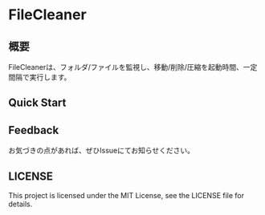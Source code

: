# FileCleaner

## 概要
FileCleanerは、フォルダ/ファイルを監視し、移動/削除/圧縮を起動時間、一定間隔で実行します。

## Quick Start

## Feedback
お気づきの点があれば、ぜひIssueにてお知らせください。

## LICENSE
This project is licensed under the MIT License, see the LICENSE file for details.
